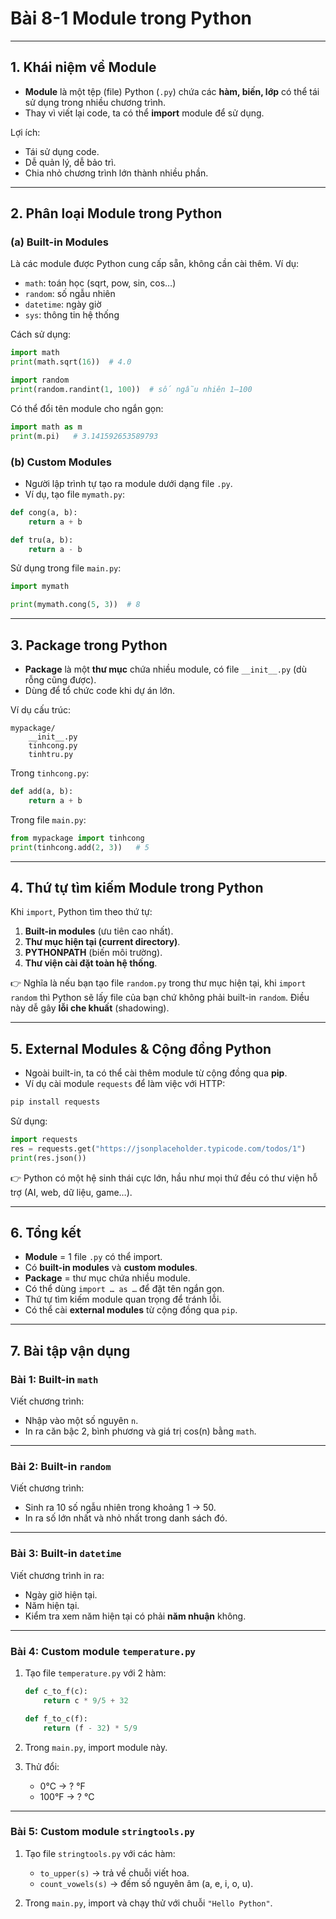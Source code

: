 
# Bài 8-1 Module trong Python

---

## 1. Khái niệm về Module

* **Module** là một tệp (file) Python (`.py`) chứa các **hàm, biến, lớp** có thể tái sử dụng trong nhiều chương trình.
* Thay vì viết lại code, ta có thể **import** module để sử dụng.

Lợi ích:

* Tái sử dụng code.
* Dễ quản lý, dễ bảo trì.
* Chia nhỏ chương trình lớn thành nhiều phần.

---

## 2. Phân loại Module trong Python

### (a) Built-in Modules

Là các module được Python cung cấp sẵn, không cần cài thêm.
Ví dụ:

* `math`: toán học (sqrt, pow, sin, cos…)
* `random`: số ngẫu nhiên
* `datetime`: ngày giờ
* `sys`: thông tin hệ thống

Cách sử dụng:

```python
import math
print(math.sqrt(16))  # 4.0

import random
print(random.randint(1, 100))  # số ngẫu nhiên 1–100
```

Có thể đổi tên module cho ngắn gọn:

```python
import math as m
print(m.pi)   # 3.141592653589793
```

### (b) Custom Modules

* Người lập trình tự tạo ra module dưới dạng file `.py`.
* Ví dụ, tạo file `mymath.py`:

```python
def cong(a, b):
    return a + b

def tru(a, b):
    return a - b
```

Sử dụng trong file `main.py`:

```python
import mymath

print(mymath.cong(5, 3))  # 8
```

---

## 3. Package trong Python

* **Package** là một **thư mục** chứa nhiều module, có file `__init__.py` (dù rỗng cũng được).
* Dùng để tổ chức code khi dự án lớn.

Ví dụ cấu trúc:

```
mypackage/
    __init__.py
    tinhcong.py
    tinhtru.py
```

Trong `tinhcong.py`:

```python
def add(a, b):
    return a + b
```

Trong file `main.py`:

```python
from mypackage import tinhcong
print(tinhcong.add(2, 3))   # 5
```

---

## 4. Thứ tự tìm kiếm Module trong Python

Khi `import`, Python tìm theo thứ tự:

1. **Built-in modules** (ưu tiên cao nhất).
2. **Thư mục hiện tại (current directory)**.
3. **PYTHONPATH** (biến môi trường).
4. **Thư viện cài đặt toàn hệ thống**.

👉 Nghĩa là nếu bạn tạo file `random.py` trong thư mục hiện tại, khi `import random` thì Python sẽ lấy file của bạn chứ không phải built-in `random`. Điều này dễ gây **lỗi che khuất** (shadowing).

---

## 5. External Modules & Cộng đồng Python

* Ngoài built-in, ta có thể cài thêm module từ cộng đồng qua **pip**.
* Ví dụ cài module `requests` để làm việc với HTTP:

```bash
pip install requests
```

Sử dụng:

```python
import requests
res = requests.get("https://jsonplaceholder.typicode.com/todos/1")
print(res.json())
```

👉 Python có một hệ sinh thái cực lớn, hầu như mọi thứ đều có thư viện hỗ trợ (AI, web, dữ liệu, game…).

---

## 6. Tổng kết

* **Module** = 1 file `.py` có thể import.
* Có **built-in modules** và **custom modules**.
* **Package** = thư mục chứa nhiều module.
* Có thể dùng `import … as …` để đặt tên ngắn gọn.
* Thứ tự tìm kiếm module quan trọng để tránh lỗi.
* Có thể cài **external modules** từ cộng đồng qua `pip`.

---

## 7. Bài tập vận dụng

### **Bài 1: Built-in `math`**

Viết chương trình:

* Nhập vào một số nguyên `n`.
* In ra căn bậc 2, bình phương và giá trị cos(n) bằng `math`.

---

### **Bài 2: Built-in `random`**

Viết chương trình:

* Sinh ra 10 số ngẫu nhiên trong khoảng 1 → 50.
* In ra số lớn nhất và nhỏ nhất trong danh sách đó.

---

### **Bài 3: Built-in `datetime`**

Viết chương trình in ra:

* Ngày giờ hiện tại.
* Năm hiện tại.
* Kiểm tra xem năm hiện tại có phải **năm nhuận** không.

---

### **Bài 4: Custom module `temperature.py`**

1. Tạo file `temperature.py` với 2 hàm:

   ```python
   def c_to_f(c):
       return c * 9/5 + 32

   def f_to_c(f):
       return (f - 32) * 5/9
   ```
2. Trong `main.py`, import module này.
3. Thử đổi:

   * 0°C → ? °F
   * 100°F → ? °C

---

### **Bài 5: Custom module `stringtools.py`**

1. Tạo file `stringtools.py` với các hàm:

   * `to_upper(s)` → trả về chuỗi viết hoa.
   * `count_vowels(s)` → đếm số nguyên âm (a, e, i, o, u).
2. Trong `main.py`, import và chạy thử với chuỗi `"Hello Python"`.

